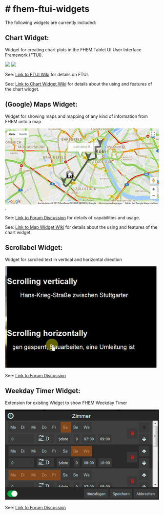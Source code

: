 <h1># fhem-ftui-widgets</h1>

The following widgets are currently included:

<h2>Chart Widget:</h2>

Widget for creating chart plots in the FHEM Tablet UI User Interface Framework (FTUI).

![](https://wiki.fhem.de/w/images/b/b4/Chart_tabletUI.png)
![](https://wiki.fhem.de/w/images/3/34/Wetterchart2.png)

See:
[Link to FTUI Wiki](https://www.google.de/url?sa=t&rct=j&q=&esrc=s&source=web&cd=1&cad=rja&uact=8&ved=0ahUKEwjqy8ikqdPTAhVNkRQKHUh4BZsQFggmMAA&url=https%3A%2F%2Fwiki.fhem.de%2Fwiki%2FFHEM_Tablet_UI&usg=AFQjCNGy0hjldEA_lhR6Z6s9Av3vgKCnlA)
for details on FTUI.

See:
[Link to Chart Widget Wiki](https://wiki.fhem.de/wiki/FTUI_Widget_Chart)
for details about the using and features of the chart widget.

<h2>(Google) Maps Widget:</h2>

Widget for showing maps and mapping of any kind of information from FHEM onto a map

![](https://github.com/eki1503/fhem-ftui-widgets/blob/master/www/images/2017-10-23_16h51_38.png).

See:
[Link to Forum Discussion](https://forum.fhem.de/index.php/topic,78379.msg703359.html#msg703359)
for details of capabilities and usage.

See:
[Link to Map Widget Wiki](https://wiki.fhem.de/wiki/FTUI_Widget_Maps)
for details about the using and features of the chart widget.
<h2>Scrollabel Widget:</h2>

Widget for scrolled text in vertical and horizontal direction

![](https://github.com/eki1503/fhem-ftui-widgets/blob/master/www/images/ezgif.com-video-to-gif.gif)

See:
[Link to Forum Discussion](https://forum.fhem.de/index.php/topic,73497.msg651559.html#msg651559)

<h2>Weekday Timer Widget:</h2>

Extension for existing Widget to show FHEM Weekday Timer

![](https://github.com/eki1503/fhem-ftui-widgets/blob/master/www/images/2018-05-18_11h51_23.png)

See:
[Link to Forum Discussion](https://forum.fhem.de/index.php/topic,48106.msg397622.html#msg397622)
